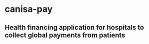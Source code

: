 # canisa-pay

## Health financing application for hospitals to collect global payments from patients

